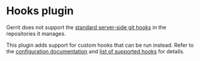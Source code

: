 # Hooks plugin

Gerrit does not support the [standard server-side git hooks][1] in the
repositories it manages.

This plugin adds support for custom hooks that can be run instead. Refer
to the [configuration documentation][2] and [list of supported hooks][3]
for details.

[1]: https://git-scm.com/book/gr/v2/Customizing-Git-Git-Hooks
[2]: src/main/resources/Documentation/config.md
[3]: src/main/resources/Documentation/hooks.md
